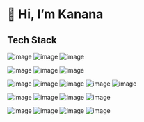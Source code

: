 # 👋 Hi, I’m Kanana

## Tech Stack

![image](https://img.shields.io/badge/Keras-FF0000?style=for-the-badge&logo=keras&logoColor=white)
![image](https://img.shields.io/badge/PyTorch-EE4C2C?style=for-the-badge&logo=pytorch&logoColor=white)
![image](https://img.shields.io/badge/TensorFlow-FF6F00?style=for-thebadge&logo=tensorflow&logoColor=white)

![image](https://img.shields.io/badge/MongoDB-4EA94B?style=for-the-badge&logo=mongodb&logoColor=white)
![image](https://img.shields.io/badge/MySQL-005C84?style=for-the-badge&logo=mysql&logoColor=white)
![image](https://img.shields.io/badge/Supabase-181818?style=for-the-badge&logo=supabase&logoColor=white)

![image](https://img.shields.io/badge/d3%20js-F9A03C?style=for-the-badge&logo=d3.js&logoColor=white)
![image](https://img.shields.io/badge/firebase-ffca28?style=for-the-badge&logo=firebase&logoColor=black)
![image](https://img.shields.io/badge/Node%20js-339933?style=for-the-badge&logo=nodedotjs&logoColor=white)
![image](https://img.shields.io/badge/React-20232A?style=for-the-badge&logo=react&logoColor=61DAFB)
![image](https://img.shields.io/badge/Vite-B73BFE?style=for-the-badge&logo=vite&logoColor=FFD62E)

![image](https://img.shields.io/badge/HTML5-E34F26?style=for-the-badge&logo=html5&logoColor=white)
![image](https://img.shields.io/badge/JavaScript-323330?style=for-the-badge&logo=javascript&logoColor=F7DF1E)
![image](https://img.shields.io/badge/Numpy-777BB4?style=for-the-badge&logo=numpy&logoColor=white)
![image](https://img.shields.io/badge/Pandas-2C2D72?style=for-the-badge&logo=pandas&logoColor=white)

![image](https://img.shields.io/badge/Python-FFD43B?style=for-the-badge&logo=python&logoColor=blue)
![image](https://img.shields.io/badge/scikit_learn-F7931E?style=for-the-badge&logo=scikit-learn&logoColor=white)
![image](https://img.shields.io/badge/TensorFlow-FF6F00?style=for-the-badge&logo=TensorFlow&logoColor=white)
![image](https://img.shields.io/badge/CSS3-1572B6?style=for-the-badge&logo=css3&logoColor=white)


<!---
kgmuchiri/kgmuchiri is a ✨ special ✨ repository because its `README.md` (this file) appears on your GitHub profile.
You can click the Preview link to take a look at your changes.
![image]({BadgeURLHere})![image]({BadgeURLHere})![image]({BadgeURLHere})![image]({BadgeURLHere})![image]({BadgeURLHere})![image]({BadgeURLHere})![image]({BadgeURLHere})![image]({BadgeURLHere})

![image]({BadgeURLHere})![image]({BadgeURLHere})![image]({BadgeURLHere})![image]({BadgeURLHere})![image]({BadgeURLHere})![image]({BadgeURLHere})![image]({BadgeURLHere})![image]({BadgeURLHere})![image]({BadgeURLHere})![image]({BadgeURLHere})![image]({BadgeURLHere})![image]({BadgeURLHere})
--->

